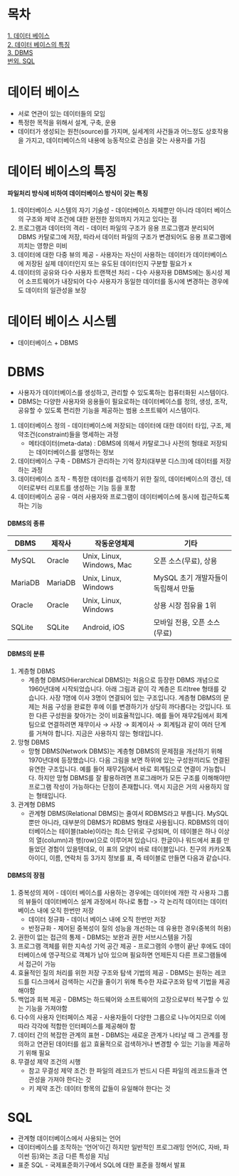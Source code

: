 # 목차 
[1. 데이터 베이스](#데이터-베이스) <br>
[2. 데이터 베이스의 특징](#데이터-베이스의-특징) <br>
[3. DBMS](#DBMS) <br>
[번외. SQL](#SQL) <br>

# 데이터 베이스
* 서로 연관이 있는 데이터들의 모임
* 특정한 목적을 위해서 설계, 구축, 운용
* 데이터가 생성되는 원천(source)를 가지며, 실세계의 사건들과 어느정도 상호작용을 가지고, 데이터베이스의 내용에 능동적으로 관심을 갖는 사용자를 가짐

# 데이터 베이스의 특징
#### 파일처리 방식에 비하여 데이터베이스 방식이 갖는 특징
1. 데이터베이스 시스템의 자기 기술성 - 데이터베이스 자체뿐만 아니라 데이터 베이스의 구조와 제약 조건에 대한 완전한 정의까지 가지고 있다는 점
2. 프로그램과 데이터의 격리 - 데이터 파일의 구조가 응용 프로그램과 분리되어 DBMS 카탈로그에 저장, 따라서 데이터 파일의 구조가 변경되어도 응용 프로그램에 끼치는 영향은 미비
3. 데이터에 대한 다중 뷰의 제공 - 사용자는 자신이 사용하는 데이터가 데이터베이스에 저장된 실제 데이터인지 또는 유도된 데이터인지 구분할 필요가 x
4. 데이터의 공유와 다수 사용자 트랜잭션 처리 - 다수 사용자용 DBMS에는 동시성 제어 소프트웨어가 내장되어 다수 사용자가 동일한 데이터를 동시에 변경하는 경우에도 데이터의 일관성을 보장

# 데이터 베이스 시스템
* 데이터베이스 + DBMS
 
# DBMS
* 사용자가 데이터베이스를 생성하고, 관리할 수 있도록하는 컴퓨터화된 시스템이다.
* DBMS는 다양한 사용자와 응용들이 필요로하는 데이터베이스를 정의, 생성, 조작, 공유할 수 있도록 편리한 기능을 제공하는 범용 소프트웨어 시스템이다.
1. 데이터베이스 정의 - 데이터베이스에 저장되는 데이터에 대한 데이터 타입, 구조, 제약조건(constraint)들을 명세하는 과정
    - 메타데이터(meta-data) : DBMS에 의해서 카탈로그나 사전의 형태로 저장되는 데이터베이스를 설명하는 정보
2. 데이터베이스 구축 - DBMS가 관리하는 기억 장치(대부분 디스크)에 데이터를 저장하는 과정
3. 데이터베이스 조작 - 특정한 데이터를 검색하기 위한 질의, 데이터베이스의 갱신, 데이터로부터 리포트를 생성하는 기능 등을 포함
4. 데이터베이스 공유 - 여러 사용자와 프로그램이 데이터베이스에 동시에 접근하도록 하는 기능

#### DBMS의 종류
|DBMS|제작사|작동운영체제|기타|
|------|---|---|---|
|MySQL|Oracle|Unix, Linux, Windows, Mac|오픈 소스(무료), 상용|
|MariaDB|MariaDB|Unix, Linux, Windows|MySQL 초기 개발자들이 독립해서 만듦|
|Oracle|Oracle|Unix, Linux, Windows|상용 시장 점유율 1위|
|SQLite|SQLite|Android, iOS|모바일 전용, 오픈 소스(무료)|

#### DBMS의 분류
1. 계층형 DBMS
    - 계층형 DBMS(Hierarchical DBMS)는 처음으로 등장한 DBMS 개념으로 1960년대에 시작되었습니다. 아래 그림과 같이 각 계층은 트리tree 형태를 갖습니다. 사장 1명에 이사 3명이 연결되어 있는 구조입니다. 계층형 DBMS의 문제는 처음 구성을 완료한 후에 이를 변경하기가 상당히 까다롭다는 것입니다. 또한 다른 구성원을 찾아가는 것이 비효율적입니다. 예를 들어 재무2팀에서 회계팀으로 연결하려면 재무이사 → 사장 → 회계이사 → 회계팀과 같이 여러 단계를 거쳐야 합니다. 지금은 사용하지 않는 형태입니다.
2. 망형 DBMS
    - 망형 DBMS(Network DBMS)는 계층형 DBMS의 문제점을 개선하기 위해 1970년대에 등장했습니다. 다음 그림을 보면 하위에 있는 구성원끼리도 연결된 유연한 구조입니다. 예를 들어 재무2팀에서 바로 회계팀으로 연결이 가능합니다. 하지만 망형 DBMS를 잘 활용하려면 프로그래머가 모든 구조를 이해해야만 프로그램 작성이 가능하다는 단점이 존재합니다. 역시 지금은 거의 사용하지 않는 형태입니다.
3. 관계형 DBMS
    - 관계형 DBMS(Relational DBMS)는 줄여서 RDBMS라고 부릅니다. MySQL뿐만 아니라, 대부분의 DBMS가 RDBMS 형태로 사용됩니다. RDBMS의 데이터베이스는 테이블(table)이라는 최소 단위로 구성되며, 이 테이블은 하나 이상의 열(column)과 행(row)으로 이루어져 있습니다. 한글이나 워드에서 표를 만들었던 경험이 있을텐데요, 이 표의 모양이 바로 테이블입니다. 친구의 카카오톡 아이디, 이름, 연락처 등 3가지 정보를 표, 즉 테이블로 만들면 다음과 같습니다.

#### DBMS의 장점
1. 중복성의 제어 - 데이터 베이스를 사용하는 경우에는 데이터에 개한 각 사용자 그룹의 뷰들이 데이터베이스 설계 과정에서 하나로 통합 -> 각 논리적 데이터는 데이터 베이스 내에 오직 한번만 저장
    * 데이터 정규화 - 데이너 베이스 내에 오직 한번만 저장
    * 반정규화 - 제어된 중복성이 질의 성능을 개선하는 데 유용한 경우(중복의 허용)
2. 권한이 없는 접근의 통제 - DBMS는 보완과 권한 서브시스템을 가짐
3. 프로그램 객체를 위한 지속성 기억 공간 제공 - 프로그램의 수행이 끝난 후에도 데이터베이스에 영구적으로 객체가 남아 있으며 필요하면 언제든지 다른 프로그램들에서 접근이 가능
4. 효율적인 질의 처리를 위한 저장 구조와 탐색 기법의 제공 - DBMS는 원하는 레코드를 디스크에서 검색하는 시간을 줄이기 위해 특수한 자료구조와 탐색 기법을 제공해야함
5. 백업과 회복 제공 - DBMS는 하드웨어와 소프트웨어의 고장으로부터 복구할 수 있는 기능을 가져야함
6. 다수의 사용자 인터페이스 제공 - 사용자들이 다양한 그룹으로 나누어지므로 이에 따라 각각에 적합한 인터페이스를 제공해야 함
7. 데이터 간의 복잡한 관계의 표현 - DBMS는 새로운 관계가 나타날 때 그 관계를 정의하고 연관된 데이터를 쉽고 효율적으로 검색하거나 변경할 수 있는 기능을 제공하기 위해 필요
8. 무결성 제약 조건의 시행 
    * 참고 무결성 제약 조건: 한 파일의 레코드가 반드시 다른 파일의 레코드들과 연관성을 가져야 한다는 것
    * 키 제약 조건: 데이터 항목의 값들이 유일해야 한다는 것

# SQL
* 관계형 데이터베이스에서 사용되는 언어
* 데이터베이스를 조작하는 ‘언어’이긴 하지만 일반적인 프로그래밍 언어(C, 자바, 파이썬 등)와는 조금 다른 특성을 지님
* 표준 SQL - 국제표준화기구에서 SQL에 대한 표준을 정해서 발표